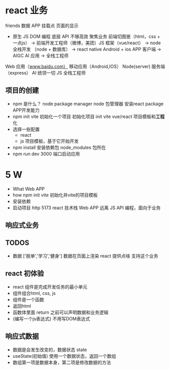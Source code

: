 # react 业务
friends 数据
APP
挂载点
页面的显示
- 原生 JS
  DOM 编程
  底层 API 不够高效
  聚焦业务
  前端切图崽（html，css + 一点js） 
  -> 前端开发工程师（微博，美团）JS 框架（vue/react）
  -> node 全栈开发  （node + 数据库）
  -> react native  Android + ios APP 客户端
  -> AIGC AI 应用
  -> 全栈工程师 

Web 应用（www.baidu.com）    移动应用（Android,IOS）
Node(server) 服务端（express）   AI 统领一切  JS 全栈工程师




## **项目**的创建
- npm 是什么？ node package manager 
  node 包管理器  安装react package APP开发能力
- npm init vite 初始化一个项目
  初始化项目 init
  vite vue/react 项目模板和**工程**化
- 选择一些配置
  - react
  - js
  项目模板，基于它开始开发
- npm install 安装依赖包
  node_modules 包所在
- npm run dev
  3000 端口启动应用

# 5 W
- What Web APP
- how npm init vite 初始化并vite的项目模板
- 安装依赖
- 启动项目 http 5173   react 技术栈 Web APP
远离 JS API 编程，面向于业务 

## 响应式业务
## TODOS
  - 数据 ['脱单','学习','健身']
    数据在页面上渲染  react 提供点啥 支持这个业务

## react 初体验
- react 组件是完成开发任务的最小单元
- 组件组合html, css, js
- 组件是一个函数
- 返回html
- 函数体里面 return 之前可以声明数据和业务逻辑
- {编写一个js表达式}  不用写DOM表达式

## 响应式数据
- 数据是会发生改变的，数据状态 state
- useState(初始值)  使用一个数据状态，返回一个数组
- 数组第一项是数据本身，第二项是修改数据的方法
